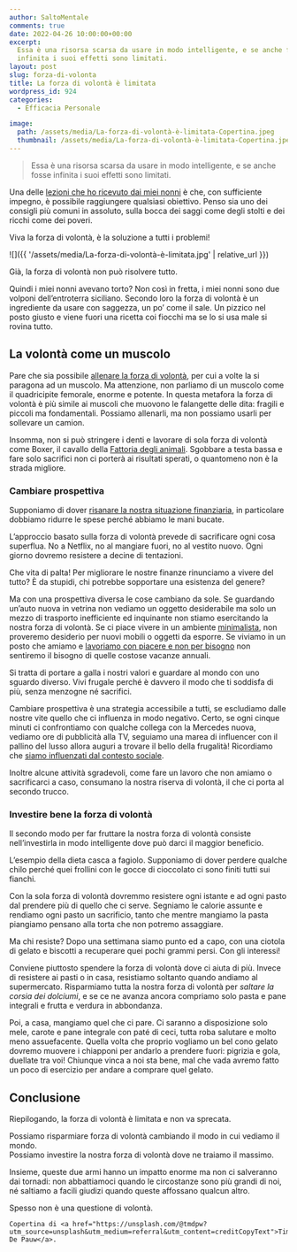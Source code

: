 ```yaml
---
author: SaltoMentale
comments: true
date: 2022-04-26 10:00:00+00:00
excerpt:
  Essa è una risorsa scarsa da usare in modo intelligente, e se anche fosse
  infinita i suoi effetti sono limitati.
layout: post
slug: forza-di-volonta
title: La forza di volontà è limitata
wordpress_id: 924
categories:
  - Efficacia Personale

image:
  path: /assets/media/La-forza-di-volontà-è-limitata-Copertina.jpeg
  thumbnail: /assets/media/La-forza-di-volontà-è-limitata-Copertina.jpeg
---
```


> Essa è una risorsa scarsa da usare in modo intelligente, e se anche fosse infinita i suoi effetti sono limitati.


Una delle [lezioni che ho ricevuto dai miei nonni](/lezioni-nonni/) è che, con sufficiente impegno, è possibile raggiungere qualsiasi obiettivo. Penso sia uno dei consigli più comuni in assoluto, sulla bocca dei saggi come degli stolti e dei ricchi come dei poveri.

Viva la forza di volontà, è la soluzione a tutti i problemi!

![]({{ '/assets/media/La-forza-di-volontà-è-limitata.jpg' | relative_url }})

Già, la forza di volontà non può risolvere tutto.

Quindi i miei nonni avevano torto? Non così in fretta, i miei nonni sono due volponi dell’entroterra siciliano. Secondo loro la forza di volontà è un ingrediente da usare con saggezza, un po’ come il sale. Un pizzico nel posto giusto e viene fuori una ricetta coi fiocchi ma se lo si usa male si rovina tutto.

## La volontà come un muscolo

Pare che sia possibile [allenare la forza di volontà](https://medium.com/@tunikova_k/the-science-of-willpower-how-to-train-your-productivity-muscle-8b2738ce745b), per cui a volte la si paragona ad un muscolo. Ma attenzione, non parliamo di un muscolo come il quadricipite femorale, enorme e potente. In questa metafora la forza di volontà è più simile ai muscoli che muovono le falangette delle dita: fragili e piccoli ma fondamentali. Possiamo allenarli, ma non possiamo usarli per sollevare un camion.

Insomma, non si può stringere i denti e lavorare di sola forza di volontà come Boxer, il cavallo della [Fattoria degli animali](https://amzn.to/37vJAvG). Sgobbare a testa bassa e fare solo sacrifici non ci porterà ai risultati sperati, o quantomeno non è la strada migliore.

### Cambiare prospettiva

Supponiamo di dover [risanare la nostra situazione finanziaria](/guida-indipendenza-finanziaria/), in particolare dobbiamo ridurre le spese perché abbiamo le mani bucate.

L’approccio basato sulla forza di volontà prevede di sacrificare ogni cosa superflua. No a Netflix, no al mangiare fuori, no al vestito nuovo. Ogni giorno dovremo resistere a decine di tentazioni.

Che vita di palta! Per migliorare le nostre finanze rinunciamo a vivere del tutto? È da stupidi, chi potrebbe sopportare una esistenza del genere?

Ma con una prospettiva diversa le cose cambiano da sole. Se guardando un’auto nuova in vetrina non vediamo un oggetto desiderabile ma solo un mezzo di trasporto inefficiente ed inquinante non stiamo esercitando la nostra forza di volontà. Se ci piace vivere in un ambiente [minimalista](/minimalismo-significato/), non proveremo desiderio per nuovi mobili o oggetti da esporre. Se viviamo in un posto che amiamo e [lavoriamo con piacere e non per bisogno](/bisogno-di-lavorare/) non sentiremo il bisogno di quelle costose vacanze annuali.

Si tratta di portare a galla i nostri valori e guardare al mondo con uno sguardo diverso. Vivi frugale perché è davvero il modo che ti soddisfa di più, senza menzogne né sacrifici.

Cambiare prospettiva è una strategia accessibile a tutti, se escludiamo dalle nostre vite quello che ci influenza in modo negativo. Certo, se ogni cinque minuti ci confrontiamo con qualche collega con la Mercedes nuova, vediamo ore di pubblicità alla TV, seguiamo una marea di influencer con il pallino del lusso allora auguri a trovare il bello della frugalità! Ricordiamo che [siamo influenzati dal contesto sociale](/il-giusto-lo-sbagliato-ed-il-contesto-sociale/).

Inoltre alcune attività sgradevoli, come fare un lavoro che non amiamo o sacrificarci a caso, consumano la nostra riserva di volontà, il che ci porta al secondo trucco.

### Investire bene la forza di volontà

Il secondo modo per far fruttare la nostra forza di volontà consiste nell’investirla in modo intelligente dove può darci il maggior beneficio.

L’esempio della dieta casca a fagiolo. Supponiamo di dover perdere qualche chilo perché quei frollini con le gocce di cioccolato ci sono finiti tutti sui fianchi.

Con la sola forza di volontà dovremmo resistere ogni istante e ad ogni pasto dal prendere più di quello che ci serve. Segniamo le calorie assunte e rendiamo ogni pasto un sacrificio, tanto che mentre mangiamo la pasta piangiamo pensano alla torta che non potremo assaggiare.

Ma chi resiste? Dopo una settimana siamo punto ed a capo, con una ciotola di gelato e biscotti a recuperare quei pochi grammi persi. Con gli interessi!

Conviene piuttosto spendere la forza di volontà dove ci aiuta di più. Invece di resistere ai pasti o in casa, resistiamo soltanto quando andiamo al supermercato. Risparmiamo tutta la nostra forza di volontà per _saltare la corsia dei dolciumi_, e se ce ne avanza ancora compriamo solo pasta e pane integrali e frutta e verdura in abbondanza.

Poi, a casa, mangiamo quel che ci pare. Ci saranno a disposizione solo mele, carote e pane integrale con paté di ceci, tutta roba salutare e molto meno assuefacente. Quella volta che proprio vogliamo un bel cono gelato dovremo muovere i chiapponi per andarlo a prendere fuori: pigrizia e gola, duellate tra voi! Chiunque vinca a noi sta bene, mal che vada avremo fatto un poco di esercizio per andare a comprare quel gelato.

## Conclusione

Riepilogando, la forza di volontà è limitata e non va sprecata.

Possiamo risparmiare forza di volontà cambiando il modo in cui vediamo il mondo.  
Possiamo investire la nostra forza di volontà dove ne traiamo il massimo.

Insieme, queste due armi hanno un impatto enorme ma non ci salveranno dai tornadi: non abbattiamoci quando le circostanze sono più grandi di noi, né saltiamo a facili giudizi quando queste affossano qualcun altro.

Spesso non è una questione di volontà.

    Copertina di <a href="https://unsplash.com/@tmdpw?utm_source=unsplash&utm_medium=referral&utm_content=creditCopyText">Tim De Pauw</a>.
